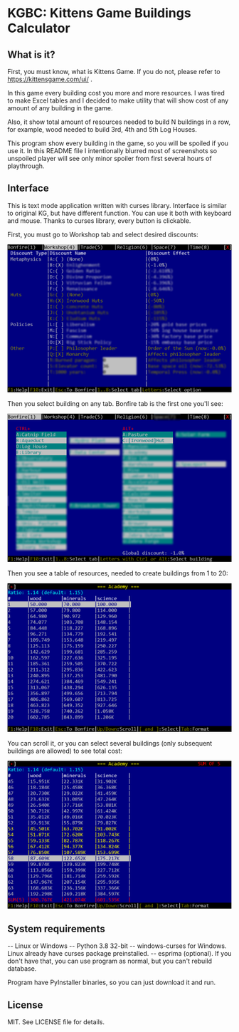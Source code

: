# KGBC: Kittens Game Buildings Calculator

## What is it?

First, you must know, what is Kittens Game. If you do not, please refer to https://kittensgame.com/ui/ .

In this game every building cost you more and more resources. I was tired to make Excel tables and I decided to make utility that will show cost of any amount of any building in the game.

Also, it show total amount of resources needed to build N buildings in a row, for example, wood needed to build 3rd, 4th and 5th Log Houses.

This program show every building in the game, so you will be spoiled if you use it. In this README file I intentionally blurred most of screenshots so unspoiled player will see only minor spoiler from first several hours of playthrough.

## Interface

This is text mode application written with curses library. Interface is similar to original KG, but have different function. You can use it both with keyboard and mouse. Thanks to curses library, every button is clickable.

First, you must go to Workshop tab and select desired discounts:

![Discounts list](help/Workshop.png)

Then you select building on any tab. Bonfire tab is the first one you'll see:

![Bonfire tab](help/Bonfire.png)

Then you see a table of resources, needed to create buildings from 1 to 20:

![Table with no selection](help/Table1.png)

You can scroll it, or you can select several buildings (only subsequent buildings are allowed) to see total cost:

![Table with selection](help/Table2.png)

## System requirements

-- Linux or Windows
-- Python 3.8 32-bit
-- windows-curses for Windows. Linux already have curses package preinstalled.
-- esprima (optional). If you don't have that, you can use program as normal, but you can't rebuild database.

Program have PyInstaller binaries, so you can just download it and run.

## License

MIT. See LICENSE file for details.